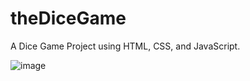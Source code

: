 # theDiceGame
A Dice Game Project using HTML, CSS, and JavaScript.


![image](https://github.com/engrcoderose/theDiceGame/assets/139415507/e792e8e5-ac0b-4f9a-acd8-b7d05248e709)

